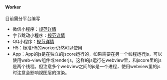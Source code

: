 #### Worker

目前需分平台编写

- 微信小程序：[规范详情](https://developers.weixin.qq.com/miniprogram/dev/api/worker/wx.createWorker.html)
- 字节跳动小程序：[规范详情](https://developer.toutiao.com/docs/game/worker/tt.createWorker.html)
- QQ小程序：[规范详情](https://q.qq.com/wiki/develop/miniprogram/API/worker/worker.html)
- H5：标准H5的worker仍然可以使用
- App：App的js是在独立的jscore运行的，如果需要在另一个线程运行js，可以使用web-view组件或renderjs，这样的js运行在webview里，和jscore里的js是两个线程。但注意多个webview之间的js是一个进程，使用webview里的js时注意会影响视图层的渲染。
